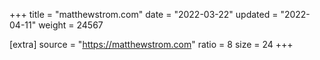 +++
title = "matthewstrom.com"
date = "2022-03-22"
updated = "2022-04-11"
weight = 24567

[extra]
source = "https://matthewstrom.com"
ratio = 8
size = 24
+++
